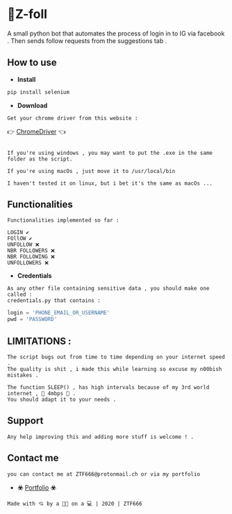 # 🤖Z-foll

A small python bot that automates the process of login in to IG via facebook .
Then sends follow requests from the suggestions tab .


## How to use

- **Install**

```python
pip install selenium
```

- **Download**

```
Get your chrome driver from this website : 
```
👉 [ChromeDriver](http://chromedriver.chromium.org/) 👈

```

If you're using windows , you may want to put the .exe in the same folder as the script.

If you're using macOs , just move it to /usr/local/bin 

I haven't tested it on linux, but i bet it's the same as macOs ...

```

## Functionalities 

```
Functionalities implemented so far : 

LOGIN ✔️
FOllOW ✔️
UNFOLLOW ❌
NBR FOLLOWERS ❌
NBR FOLLOWING ❌
UNFOLLOWERS ❌

```

- **Credentials**

```
As any other file containing sensitive data , you should make one called : 
credentials.py that contains :
```

```python
login = 'PHONE_EMAIL_OR_USERNAME'
pwd = 'PASSWORD'
```

## LIMITATIONS :

```
The script bugs out from time to time depending on your internet speed .
The quality is shit , i made this while learning so excuse my n00bish mistakes .

The function SLEEP() , has high intervals because of my 3rd world internet , 💛 4mbps 💛 .
You should adapt it to your needs .
```

## Support

```
Any help improving this and adding more stuff is welcome ! .
```

## Contact me

```
you can contact me at ZTF666@protonmail.ch or via my portfolio
```

- **:biohazard:** [Portfolio](https://ztfportfolio.web.app/) **:biohazard:**

```
Made with 💘 by a 👨‍💻 on a 💻 | 2020 | ZTF666
```
